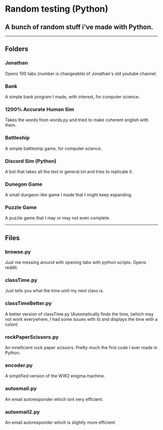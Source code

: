 # Random testing (Python)
## A bunch of random stuff i've made with Python.

---

## Folders

### Jonathan
Opens 100 tabs (number is changeable) of Jonathan's old youtube channel.

### Bank
A simple bank program I made, with interest, for computer science.

### 1200% Accurate Human Sim
Takes the words from words.py and tried to make coherent english with them.

### Battleship
A simple battleship game, for computer science.

### Discord Sim (Python)
A bot that takes all the text in general.txt and tries to replicate it.

### Dunegon Game
A small dungeon-like game I made that I might keep expanding.

### Puzzle Game
A puzzle game that I may or may not even complete.

---

## Files

### browse.py
Just me messing around with opening tabs with python scripts. Opens reddit.

### classTime.py
Just tells you what the time until my next class is.

### classTimeBetter.py
A better version of classTime.py (Automatically finds the time, (which may not work everywhere, I had some issues with it) and displays the time with a colon)

### rockPaperScissors.py
An inneficient rock paper scissors. Pretty much the first code I ever made in Python.

### encoder.py
A simplified version of the WW2 enigma machine.

### autoemail.py
An email autoresponder which isnt very efficient.

### autoemail2.py
An email autoresponder which is slightly more efficient.
